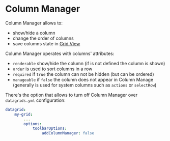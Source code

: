 Column Manager
==============

Column Manager allows to:
- show/hide a column
- change the order of columns
- save columns state in [Grid View](./extensions/grid_views.md)

Column Manager operates with columns' attributes:
- `renderable` show/hide the column (if is not defined the column is shown)
- `order` is used to sort columns in a row
- `required` if `true` the column can not be hidden (but can be ordered)
- `manageable` if `false` the column does not appear in Column Manage (generally is used for system columns such as `actions` or `selectRow`)

There's the option that allows to turn off Column Manager over `datagrids.yml` configuration:

```yaml
datagrid:
    my-grid:
        ...
        options:
            toolbarOptions:
                addColumnManager: false

```
